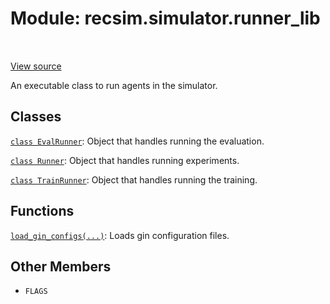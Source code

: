 <div itemscope itemtype="http://developers.google.com/ReferenceObject">
<meta itemprop="name" content="recsim.simulator.runner_lib" />
<meta itemprop="path" content="Stable" />
<meta itemprop="property" content="FLAGS"/>
</div>

# Module: recsim.simulator.runner_lib

<table class="tfo-notebook-buttons tfo-api" align="left">
</table>

<a target="_blank" href="https://github.com/google-research/recsim/tree/master/recsim/simulator/runner_lib.py">View
source</a>

An executable class to run agents in the simulator.

<!-- Placeholder for "Used in" -->

## Classes

[`class EvalRunner`](../../recsim/simulator/runner_lib/EvalRunner.md): Object
that handles running the evaluation.

[`class Runner`](../../recsim/simulator/runner_lib/Runner.md): Object that
handles running experiments.

[`class TrainRunner`](../../recsim/simulator/runner_lib/TrainRunner.md): Object
that handles running the training.

## Functions

[`load_gin_configs(...)`](../../recsim/simulator/runner_lib/load_gin_configs.md):
Loads gin configuration files.

## Other Members

*   `FLAGS` <a id="FLAGS"></a>
